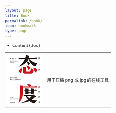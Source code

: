 ```yaml
---
layout: page
title: Book
permalink: /book/
icon: bookmark
type: page
---
```


* content
{:toc}
<table width="100%" border= "0" >
        <tr>           
           <td align="center" width="115px"><img src="https://raw.githubusercontent.com/HG1227/image/master/img_tuchuang/20200108183920.jpg" width="115px" height="172px"/></td>
           <td align="left" > 用于压缩 png 或 jpg 的在线工具 </td>
        </tr>
</table>








